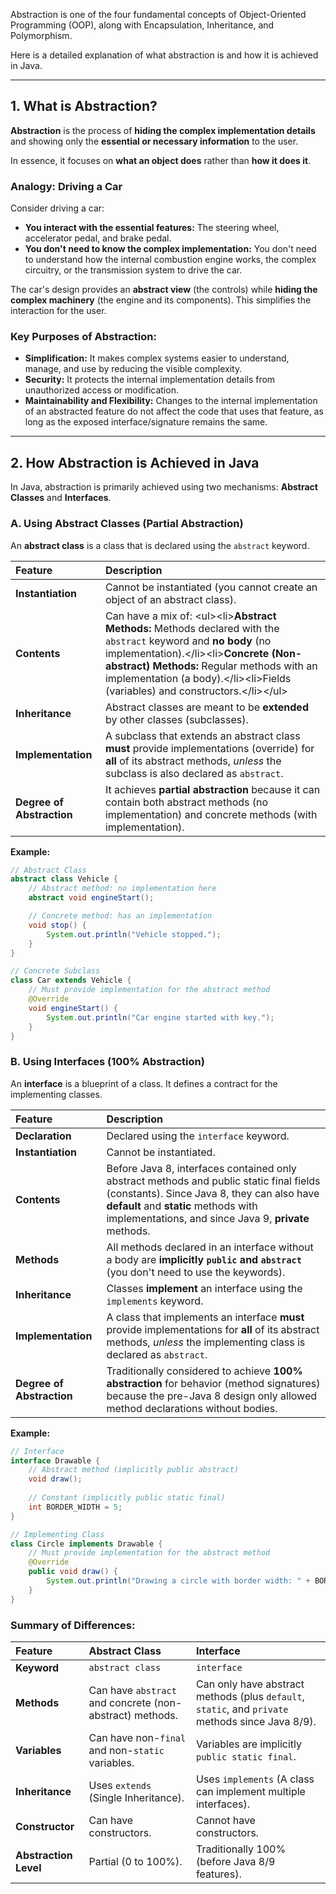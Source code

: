 Abstraction is one of the four fundamental concepts of Object-Oriented Programming (OOP), along with Encapsulation, Inheritance, and Polymorphism.

Here is a detailed explanation of what abstraction is and how it is achieved in Java.

-----

## 1\. What is Abstraction?

**Abstraction** is the process of **hiding the complex implementation details** and showing only the **essential or necessary information** to the user.

In essence, it focuses on **what an object does** rather than **how it does it**.

### Analogy: Driving a Car

Consider driving a car:

  * **You interact with the essential features:** The steering wheel, accelerator pedal, and brake pedal.
  * **You don't need to know the complex implementation:** You don't need to understand how the internal combustion engine works, the complex circuitry, or the transmission system to drive the car.

The car's design provides an **abstract view** (the controls) while **hiding the complex machinery** (the engine and its components). This simplifies the interaction for the user.

### Key Purposes of Abstraction:

  * **Simplification:** It makes complex systems easier to understand, manage, and use by reducing the visible complexity.
  * **Security:** It protects the internal implementation details from unauthorized access or modification.
  * **Maintainability and Flexibility:** Changes to the internal implementation of an abstracted feature do not affect the code that uses that feature, as long as the exposed interface/signature remains the same.

-----

## 2\. How Abstraction is Achieved in Java

In Java, abstraction is primarily achieved using two mechanisms: **Abstract Classes** and **Interfaces**.

### A. Using Abstract Classes (Partial Abstraction)

An **abstract class** is a class that is declared using the `abstract` keyword.

| Feature | Description |
| :--- | :--- |
| **Instantiation** | Cannot be instantiated (you cannot create an object of an abstract class). |
| **Contents** | Can have a mix of: \<ul\>\<li\>**Abstract Methods:** Methods declared with the `abstract` keyword and **no body** (no implementation).\</li\>\<li\>**Concrete (Non-abstract) Methods:** Regular methods with an implementation (a body).\</li\>\<li\>Fields (variables) and constructors.\</li\>\</ul\>|
| **Inheritance** | Abstract classes are meant to be **extended** by other classes (subclasses). |
| **Implementation** | A subclass that extends an abstract class **must** provide implementations (override) for **all** of its abstract methods, *unless* the subclass is also declared as `abstract`. |
| **Degree of Abstraction**| It achieves **partial abstraction** because it can contain both abstract methods (no implementation) and concrete methods (with implementation). |

**Example:**

```java
// Abstract Class
abstract class Vehicle {
    // Abstract method: no implementation here
    abstract void engineStart(); 

    // Concrete method: has an implementation
    void stop() {
        System.out.println("Vehicle stopped.");
    }
}

// Concrete Subclass
class Car extends Vehicle {
    // Must provide implementation for the abstract method
    @Override
    void engineStart() {
        System.out.println("Car engine started with key.");
    }
}
```

### B. Using Interfaces (100% Abstraction)

An **interface** is a blueprint of a class. It defines a contract for the implementing classes.

| Feature | Description |
| :--- | :--- |
| **Declaration** | Declared using the `interface` keyword. |
| **Instantiation** | Cannot be instantiated. |
| **Contents** | Before Java 8, interfaces contained only abstract methods and public static final fields (constants). Since Java 8, they can also have **default** and **static** methods with implementations, and since Java 9, **private** methods. |
| **Methods** | All methods declared in an interface without a body are **implicitly `public` and `abstract`** (you don't need to use the keywords). |
| **Inheritance** | Classes **implement** an interface using the `implements` keyword. |
| **Implementation** | A class that implements an interface **must** provide implementations for **all** of its abstract methods, *unless* the implementing class is declared as `abstract`. |
| **Degree of Abstraction**| Traditionally considered to achieve **100% abstraction** for behavior (method signatures) because the pre-Java 8 design only allowed method declarations without bodies. |

**Example:**

```java
// Interface
interface Drawable {
    // Abstract method (implicitly public abstract)
    void draw(); 
    
    // Constant (implicitly public static final)
    int BORDER_WIDTH = 5; 
}

// Implementing Class
class Circle implements Drawable {
    // Must provide implementation for the abstract method
    @Override
    public void draw() {
        System.out.println("Drawing a circle with border width: " + BORDER_WIDTH);
    }
}
```

### Summary of Differences:

| Feature | Abstract Class | Interface |
| :--- | :--- | :--- |
| **Keyword** | `abstract class` | `interface` |
| **Methods** | Can have `abstract` and concrete (non-abstract) methods. | Can only have abstract methods (plus `default`, `static`, and `private` methods since Java 8/9). |
| **Variables** | Can have non-`final` and non-`static` variables. | Variables are implicitly `public static final`. |
| **Inheritance** | Uses `extends` (Single Inheritance). | Uses `implements` (A class can implement multiple interfaces). |
| **Constructor** | Can have constructors. | Cannot have constructors. |
| **Abstraction Level**| Partial (0 to 100%). | Traditionally 100% (before Java 8/9 features). |
